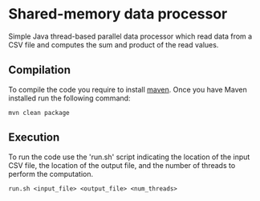 # Shared-memory data processor
Simple Java thread-based parallel data processor which read data from a CSV file and computes the sum and product of the read values.

## Compilation
To compile the code you require to install [maven](https://maven.apache.org/install). Once you have Maven installed run the following command:

```
mvn clean package
```
## Execution
To run the code use the 'run.sh' script indicating the location of the input CSV file, the location of the output file, and the number of threads to perform the computation.

```
run.sh <input_file> <output_file> <num_threads>
```



